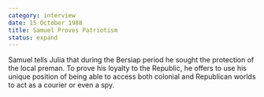 ```yaml
---
category: interview
date: 15 October 1988
title: Samuel Proves Patriotism
status: expand
---
```



Samuel tells Julia that during the Bersiap period he sought the
protection of the local preman. To prove his loyalty to the Republic, he
offers to use his unique position of being able to access both colonial
and Republican worlds to act as a courier or even a spy.
